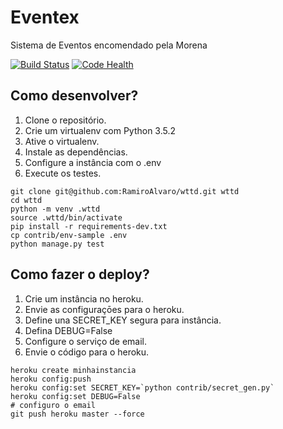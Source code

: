 # Eventex

Sistema de Eventos encomendado pela Morena

[![Build Status](https://travis-ci.org/RamiroAlvaro/wttd-eventex.svg?branch=master)](https://travis-ci.org/RamiroAlvaro/wttd-eventex)
[![Code Health](https://landscape.io/github/RamiroAlvaro/wttd-eventex/master/landscape.svg?style=flat)](https://landscape.io/github/RamiroAlvaro/wttd-eventex/master)

## Como desenvolver?

1. Clone o repositório.
2. Crie um virtualenv com Python 3.5.2
3. Ative o virtualenv.
4. Instale as dependências.
5. Configure a instância com o .env
6. Execute os testes.

```console
git clone git@github.com:RamiroAlvaro/wttd.git wttd
cd wttd
python -m venv .wttd
source .wttd/bin/activate
pip install -r requirements-dev.txt
cp contrib/env-sample .env
python manage.py test
```


## Como fazer o deploy?

1. Crie um instância no heroku.
2. Envie as configuraçōes para o heroku.
3. Define una SECRET_KEY segura para instância.
4. Defina DEBUG=False
5. Configure o serviço de email.
6. Envie o código para o heroku.

```console
heroku create minhainstancia
heroku config:push
heroku config:set SECRET_KEY=`python contrib/secret_gen.py`
heroku config:set DEBUG=False
# configuro o email
git push heroku master --force
```
